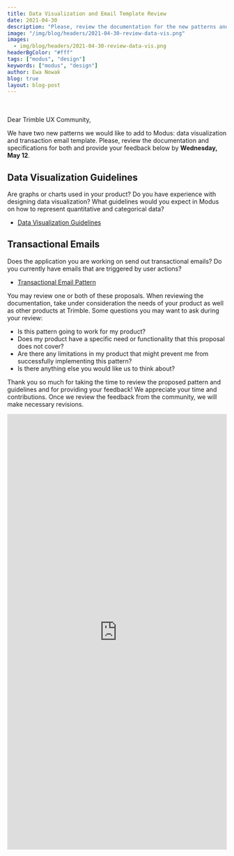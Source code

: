 ```yaml
---
title: Data Visualization and Email Template Review
date: 2021-04-30
description: "Please, review the documentation for the new patterns and provide feedback by May 12, 2021."
image: "/img/blog/headers/2021-04-30-review-data-vis.png"
images:
  - img/blog/headers/2021-04-30-review-data-vis.png
headerBgColor: "#fff"
tags: ["modus", "design"]
keywords: ["modus", "design"]
author: Ewa Nowak
blog: true
layout: blog-post
---
```


<br><br>
Dear Trimble UX Community,

We have two new patterns we would like to add to Modus: data visualization and transaction email template. Please, review the documentation and specifications for both and provide your feedback below by **Wednesday, May 12**.

## Data Visualization Guidelines

Are graphs or charts used in your product? Do you have experience with designing data visualization? What guidelines would you expect in Modus on how to represent quantitative and categorical data?

- [Data Visualization Guidelines](https://docs.google.com/document/d/1UzjgemAZBFogV7Sfly93ODpsQDxdX45ZJu53NJgHkSg/edit?usp=sharing)

## Transactional Emails

Does the application you are working on send out transactional emails? Do you currently have emails that are triggered by user actions?

- [Transactional Email Pattern](https://docs.google.com/document/d/1MJB2HUxafWV0g58cWr-cRnDJoZue_6dbkn-Tz01qbhg/edit?usp=sharing)

You may review one or both of these proposals. When reviewing the documentation, take under consideration the needs of your product as well as other products at Trimble. Some questions you may want to ask during your review:

- Is this pattern going to work for my product?
- Does my product have a specific need or functionality that this proposal does not cover?
- Are there any limitations in my product that might prevent me from successfully implementing this pattern?
- Is there anything else you would like us to think about?

Thank you so much for taking the time to review the proposed pattern and guidelines and for providing your feedback! We appreciate your time and contributions. Once we review the feedback from the community, we will make necessary revisions.

<iframe src="https://docs.google.com/forms/d/e/1FAIpQLSfW8oFfVEv8-Ciarof00m22Ef7u406IHLV9PuDcx8A6A3PeSQ/viewform?embedded=true" width="100%" height="999" frameborder="0" marginheight="0" marginwidth="0">Loading…</iframe>
